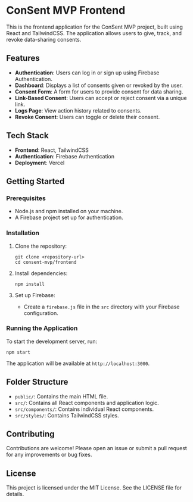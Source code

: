 # ConSent MVP Frontend

This is the frontend application for the ConSent MVP project, built using React and TailwindCSS. The application allows users to give, track, and revoke data-sharing consents.

## Features

- **Authentication**: Users can log in or sign up using Firebase Authentication.
- **Dashboard**: Displays a list of consents given or revoked by the user.
- **Consent Form**: A form for users to provide consent for data sharing.
- **Link-Based Consent**: Users can accept or reject consent via a unique link.
- **Logs Page**: View action history related to consents.
- **Revoke Consent**: Users can toggle or delete their consent.

## Tech Stack

- **Frontend**: React, TailwindCSS
- **Authentication**: Firebase Authentication
- **Deployment**: Vercel

## Getting Started

### Prerequisites

- Node.js and npm installed on your machine.
- A Firebase project set up for authentication.

### Installation

1. Clone the repository:
   ```
   git clone <repository-url>
   cd consent-mvp/frontend
   ```

2. Install dependencies:
   ```
   npm install
   ```

3. Set up Firebase:
   - Create a `firebase.js` file in the `src` directory with your Firebase configuration.

### Running the Application

To start the development server, run:
```
npm start
```

The application will be available at `http://localhost:3000`.

## Folder Structure

- `public/`: Contains the main HTML file.
- `src/`: Contains all React components and application logic.
- `src/components/`: Contains individual React components.
- `src/styles/`: Contains TailwindCSS styles.

## Contributing

Contributions are welcome! Please open an issue or submit a pull request for any improvements or bug fixes.

## License

This project is licensed under the MIT License. See the LICENSE file for details.